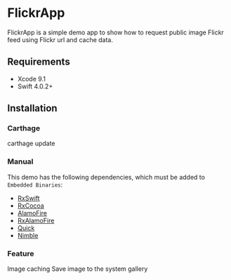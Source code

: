# FlickrApp
FlickrApp is a simple demo app to show how to request public image Flickr feed using Flickr url and cache data.

## Requirements
- Xcode 9.1
- Swift 4.0.2+

## Installation

### Carthage
carthage update

### Manual
This demo has the following dependencies, which must be added to `Embedded Binaries`:
* [RxSwift](https://github.com/ReactiveX/RxSwift)
* [RxCocoa](https://github.com/ReactiveX/RxSwift)
* [AlamoFire](https://github.com/Alamofire/Alamofire)
* [RxAlamoFire](https://github.com/RxSwiftCommunity/RxAlamofire)
* [Quick](https://github.com/Quick/Quick)
* [Nimble](https://github.com/Quick/Nimble)

### Feature
Image caching
Save image to the system gallery

